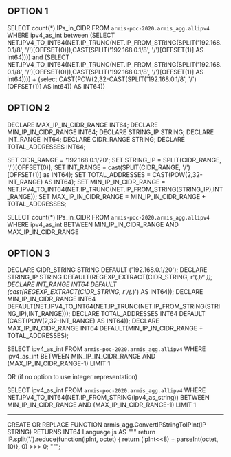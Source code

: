 
OPTION 1
---------
SELECT count(*) IPs_in_CIDR
FROM `armis-poc-2020.armis_agg.allipv4`
WHERE
  ipv4_as_int between 
  (SELECT NET.IPV4_TO_INT64(NET.IP_TRUNC(NET.IP_FROM_STRING(SPLIT('192.168.0.1/8', '/')[OFFSET(0)]),CAST(SPLIT('192.168.0.1/8', '/')[OFFSET(1)] AS int64))))
  and
  (SELECT NET.IPV4_TO_INT64(NET.IP_TRUNC(NET.IP_FROM_STRING(SPLIT('192.168.0.1/8', '/')[OFFSET(0)]),CAST(SPLIT('192.168.0.1/8', '/')[OFFSET(1)] AS int64)))) +
  (select CAST(POW(2,32-CAST(SPLIT('192.168.0.1/8', '/')[OFFSET(1)] AS int64)) AS INT64))

OPTION 2
--------

DECLARE MAX_IP_IN_CIDR_RANGE INT64;
DECLARE MIN_IP_IN_CIDR_RANGE INT64;
DECLARE STRING_IP STRING;
DECLARE INT_RANGE INT64;
DECLARE CIDR_RANGE STRING;
DECLARE TOTAL_ADDRESSES INT64;

SET CIDR_RANGE = '192.168.0.1/20';
SET STRING_IP = SPLIT(CIDR_RANGE, '/')[OFFSET(0)];
SET INT_RANGE = cast(SPLIT(CIDR_RANGE, '/')[OFFSET(1)] as INT64);
SET TOTAL_ADDRESSES = CAST(POW(2,32-INT_RANGE) AS INT64);
SET MIN_IP_IN_CIDR_RANGE = NET.IPV4_TO_INT64(NET.IP_TRUNC(NET.IP_FROM_STRING(STRING_IP),INT_RANGE));
SET MAX_IP_IN_CIDR_RANGE = MIN_IP_IN_CIDR_RANGE + TOTAL_ADDRESSES;

  
SELECT count(*) IPs_in_CIDR
FROM `armis-poc-2020.armis_agg.allipv4`
WHERE
  ipv4_as_int BETWEEN MIN_IP_IN_CIDR_RANGE AND MAX_IP_IN_CIDR_RANGE
 

OPTION 3
--------
DECLARE CIDR_STRING STRING DEFAULT ('192.168.0.1/20');
DECLARE STRING_IP STRING DEFAULT(REGEXP_EXTRACT(CIDR_STRING, r'(.*)/' ));
DECLARE INT_RANGE INT64 DEFAULT (cast(REGEXP_EXTRACT(CIDR_STRING, r'/(.*)') AS INT64));
DECLARE MIN_IP_IN_CIDR_RANGE INT64 DEFAULT(NET.IPV4_TO_INT64(NET.IP_TRUNC(NET.IP_FROM_STRING(STRING_IP),INT_RANGE)));
DECLARE TOTAL_ADDRESSES INT64 DEFAULT (CAST(POW(2,32-INT_RANGE) AS INT64));
DECLARE MAX_IP_IN_CIDR_RANGE INT64 DEFAULT(MIN_IP_IN_CIDR_RANGE + TOTAL_ADDRESSES);

SELECT ipv4_as_int
FROM `armis-poc-2020.armis_agg.allipv4`
WHERE
  ipv4_as_int BETWEEN MIN_IP_IN_CIDR_RANGE AND (MAX_IP_IN_CIDR_RANGE-1)
LIMIT 1


OR (if no option to use integer representation)

SELECT ipv4_as_int
FROM `armis-poc-2020.armis_agg.allipv4`
WHERE
  NET.IPV4_TO_INT64(NET.IP_FROM_STRING(ipv4_as_string)) BETWEEN MIN_IP_IN_CIDR_RANGE AND (MAX_IP_IN_CIDR_RANGE-1)
LIMIT 1



----
CREATE OR REPLACE FUNCTION armis_agg.ConvertIPStringToIPInt(IP STRING)
RETURNS INT64
Language js AS """
return IP.split('.').reduce(function(ipInt, octet) { return (ipInt<<8) + parseInt(octet, 10)}, 0) >>> 0;
""";